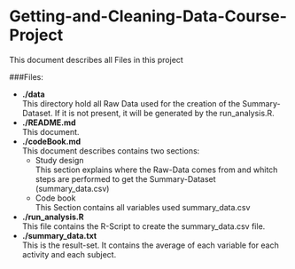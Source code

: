 # Getting-and-Cleaning-Data-Course-Project

This document describes all Files in this project



###Files:
* **./data**  
    This directory hold all Raw Data used for the creation of the Summary-Dataset. If it is not present, it will be generated by the run_analysis.R.
* **./README.md**  
    This document.
* **./codeBook.md**  
    This document describes contains two sections:  
    + Study design  
    This section explains where the Raw-Data comes from and whitch steps are performed to get the Summary-Dataset (summary_data.csv)
    + Code book  
    This Section contains all variables used summary_data.csv
* **./run_analysis.R**  
    This file contains the R-Script to create the summary_data.csv file.
* **./summary_data.txt**  
    This is the result-set. It contains the average of each variable for each activity and each subject.